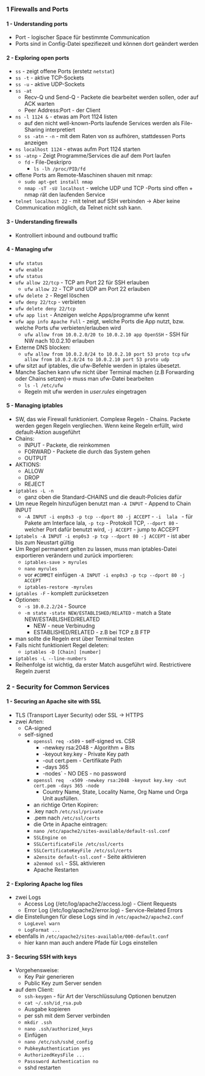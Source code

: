 ### 1 Firewalls and Ports
#### 1 - Understanding ports
* Port - logischer Space für bestimmte Communication
* Ports sind in Config-Datei spezifiezeit und können dort geändert werden
#### 2 - Exploring open ports
* `ss` - zeigt offene Ports (erstetz `netstat`)
* `ss -t` - aktive TCP-Sockets
* `ss -u` - aktive UDP-Sockets
* `ss -at` 
    * Recv-Q und Send-Q - Packete die bearbeitet werden sollen, oder auf ACK warten
    * Peer Address:Port - der Client
* `ns -l 1124 &` - etwas am Port 1124 listen
    * auf den nicht well-known-Ports laufende Services werden als File-Sharing interpretiert
    * `ss -atn` - `-n` - mit dem Raten von *ss* aufhören, stattdessen Ports anzeigen
* `ns localhost 1124` - etwas aufm Port 1124 starten
* `ss -atnp` - Zeigt Programme/Services die auf dem Port laufen
    * `fd` - File-Deskripro
        * `ls -lh /proc/PID/fd`
* offene Ports am Remote-Maschinen shauen mit nmap:
    * `sudo apt-get install nmap`
    * `nmap -sT -sU localhost` - welche UDP und TCP -Ports sind offen + nmap rät den laufenden Service
* `telnet localhost 22` - mit telnet auf SSH verbinden -> Aber keine Communication möglich, da Telnet nicht ssh kann.
#### 3 - Understanding firewalls
* Kontrolliert inbound and outbound traffic
#### 4 - Managing ufw
* `ufw status`
* `ufw enable`
* `ufw status` 
* `ufw allow 22/tcp` - TCP am Port 22 für SSH erlauben
    * `ufw allow 22` - TCP und UDP am Port 22 erlauben
* `ufw delete 2` - Regel löschen
* `ufw deny 22/tcp` - verbieten
* `ufw delete deny 22/tcp`
* `ufw app list` - Anzeigen welche Apps/programme ufw kennt
* `ufw app info Apache Full` - zeigt, welche Ports die App nutzt, bzw. welche Ports ufw verbieten/erlauben wird
    * `ufw allow from 10.0.2.0/20 to 10.0.2.10 app OpenSSH` - SSH für NW nach 10.0.2.10 erlauben
* Externe DNS blocken:
    * `ufw allow from 10.0.2.0/24 to 10.0.2.10 port 53 proto tcp`
    `ufw allow from 10.0.2.0/24 to 10.0.2.10 port 53 proto udp`
* ufw sitzt auf iptables, die ufw-Befehle werden in iptales übesetzt.
* Manche Sachen kann ufw nicht über Terminal machen (z.B Forwarding oder Chains setzen)-> muss man ufw-Datei bearbeiten 
    * `ls -l /etc/ufw`
    * Regeln mit ufw werden in *user.rules* eingetragen
#### 5 - Managing iptables
* SW, das wie Firewall funktioniert. Complexe Regeln - Chains. Packete werden gegen Regeln vergliechen. Wenn keine Regeln erfüllt, wird default-Aktion ausgeführt
* Chains:
    * INPUT - Packete, die reinkommen
    * FORWARD - Packete die durch das System gehen
    * OUTPUT
* AKTIONS:
    * ALLOW
    * DROP
    * REJECT
* `iptables -L -n`
    * ganz oben die Standard-CHAINS und die deault-Policies dafür
* Um neue Regeln hinzufügen benutzt man `-A INPUT` - Append to Chain INPUT
    * `-A INPUT -i enp0s3 -p tcp --dport 80 -j ACCEPT` - `-i  lala ` - für Pakete am Interface lala, `-p tcp` - Protokoll TCP, `--dport 80` - welcher Port dafür benutzt wird, `-j ACCEPT` - jump to ACCEPT
* `iptabels -A INPUT -i enp0s3 -p tcp --dport 80 -j ACCEPT` - ist aber bis zum Neustart gültig
* Um Regel permanent gelten zu lassen, muss man iptables-Datei exportieren verändern und zurück importieren:
    * `iptables-save > myrules`
    * `nano myrules`
    * vor `#COMMIT` einfügen `-A INPUT -i enp0s3 -p tcp --dport 80 -j ACCEPT`
    * `iptables-restore -myrules`
* `iptables -F` - komplett zurücksetzen
* Optionen:
    * `-s 10.0.2.2/24` - Source 
    * `-m state -state NEW/ESTABLISHED/RELATED` - match a State NEW/ESTABLISHED/RELATED
        * NEW - neue Verbinudng
        * ESTABLISHED/RELATED - z.B bei TCP z.B FTP
* man sollte die Regeln erst über Terminal testen
* Falls nicht funktioniert Regel deleten:
    * `iptables -D [Chain] [number]`
* `iptables -L --line-numbers`
* Reihenfolge ist wichtig, da erster Match ausgeführt wird. Restrictivere Regeln zuerst
### 2 - Security for Common Services
#### 1 - Securing an Apache site with SSL
* TLS (Transport Layer Security) oder SSL -> HTTPS
* zwei Arten:
    * CA-signed
    * self-signed
        * `openssl req -x509` - self-signed vs. CSR 
            * -newkey rsa:2048 - Algorithm + Bits 
            * -keyout key.key - Private Key path
            * -out cert.pem  - Certifikate Path
            * -days 365 
            * -nodes` - NO DES - no password
        * `openssl req  -x509 -newkey rsa:2048 -keyout key.key -out cert.pem -days 365 -node`
            * Country Name, State, Locality Name, Org Name und Orga Unit ausfüllen. 
        * an richtige Orten Kopiren:
        * .key nach `/etc/ssl/private`
        * .pem nach `/etc/ssl/certs`
        * die Orte in Apache eintragen:
        * `nano /etc/apache2/sites-available/default-ssl.conf`
        * `SSLEngine on`
        * `SSLCertificateFile /etc/ssl/certs`
        * `SSLCertificateKeyFile /etc/ssl/certs`
        * `a2ensite default-ssl.conf` - Seite aktivieren
        * `a2enmod ssl` - SSL aktivieren
        * Apache Restarten
#### 2 - Exploring Apache log files
* zwei Logs
    * Access Log (/etc/log/apache2/access.log) - Client Requests
    * Error Log (/etc/log/apache2/error.log) - Service-Related Errors
* die Einstellungen für diese Logs sind in `/etc/apache2/apache2.conf`
    * `LogLevel warn` 
    * `LogFormat ...`
* ebenfalls in `/etc/apache2/sites-available/000-default.conf`
    * hier kann man auch andere Pfade für Logs einstellen
#### 3 - Securing SSH with keys
* Vorgehensweise:
    * Key Pair generieren
    * Public Key zum Server senden
* auf dem Client:
    * `ssh-keygen` - für Art der Verschlüssulung Optionen benutzen
    * `cat ~/.ssh/id_rsa.pub`
    * Ausgabe kopieren
    * per ssh mit dem Server verbinden
    * `mkdir .ssh`
    * `nano .ssh/authorized_keys`
    * Einfügen
    * `nano /etc/ssh/sshd_config`
    * `PubkeyAuthentication yes`
    * `AuthorizedKeysFile ...`
    * `Passsword Authentication no`
    * sshd restarten